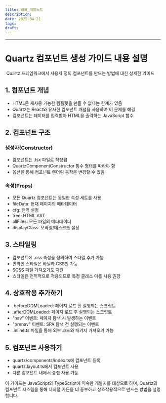 ```yaml
---
title: WEB_개발노트
description: 
date: 2025-04-21
tags: 
draft:
---
```



---

# Quartz 컴포넌트 생성 가이드 내용 설명
 Quartz 프레임워크에서 사용자 정의 컴포넌트를 만드는 방법에 대한 상세한 가이드
## 1. 컴포넌트 개념
- HTML은 재사용 가능한 템플릿을 만들 수 없다는 한계가 있음
- Quartz는 React와 유사한 컴포넌트 개념을 사용하여 이 문제를 해결
- 컴포넌트는 데이터를 입력받아 HTML을 출력하는 JavaScript 함수
## 2. 컴포넌트 구조
### 생성자(Constructor)
- 컴포넌트는 .tsx 파일로 작성됨
- QuartzComponentConstructor 함수 형태를 따라야 함
- 옵션을 통해 컴포넌트 렌더링 동작을 변경할 수 있음

### 속성(Props)
- 모든 Quartz 컴포넌트는 동일한 속성 세트를 사용
- fileData: 현재 페이지의 메타데이터
- cfg: 전역 설정
- tree: HTML AST
- allFiles: 모든 파일의 메타데이터
- displayClass: 모바일/데스크톱 설정
## 3. 스타일링
- 컴포넌트에 .css 속성을 정의하여 스타일 추가 가능
- 인라인 스타일은 바닐라 CSS만 가능
- SCSS 파일 가져오기도 지원
- 스타일은 전역적으로 적용되므로 특정 클래스 이름 사용 권장
## 4. 상호작용 추가하기
- .beforeDOMLoaded: 페이지 로드 전 실행되는 스크립트
- .afterDOMLoaded: 페이지 로드 후 실행되는 스크립트
- "nav" 이벤트: 페이지 탐색 시 발생하는 이벤트
- "prenav" 이벤트: SPA 탐색 전 실행되는 이벤트
- .inline.ts 파일을 통해 외부 코드와 패키지 가져오기 가능
## 5. 컴포넌트 사용하기
- quartz/components/index.ts에 컴포넌트 등록
- quartz.layout.ts에서 컴포넌트 사용
- 다른 컴포넌트 내에서 중첩 사용 가능

이 가이드는 JavaScript와 TypeScript에 익숙한 개발자를 대상으로 하며, Quartz의 컴포넌트 시스템을 통해 디지털 가든을 더 풍부하고 상호작용적으로 만드는 방법을 설명합니다.